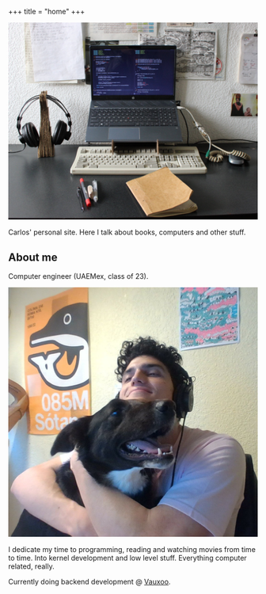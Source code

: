 +++
title = "home"
+++

![setup](setup.jpg)

Carlos' personal site. Here I talk about books, computers
and other stuff.

## About me 

Computer engineer (UAEMex, class of 23).

![Tintan and me](tintan_y_yo.jpg)

I dedicate my time to programming, reading and watching movies from time to time.
Into kernel development and low level stuff. Everything computer related, really.

Currently doing backend development @ [Vauxoo](https://www.vauxoo.com/).

